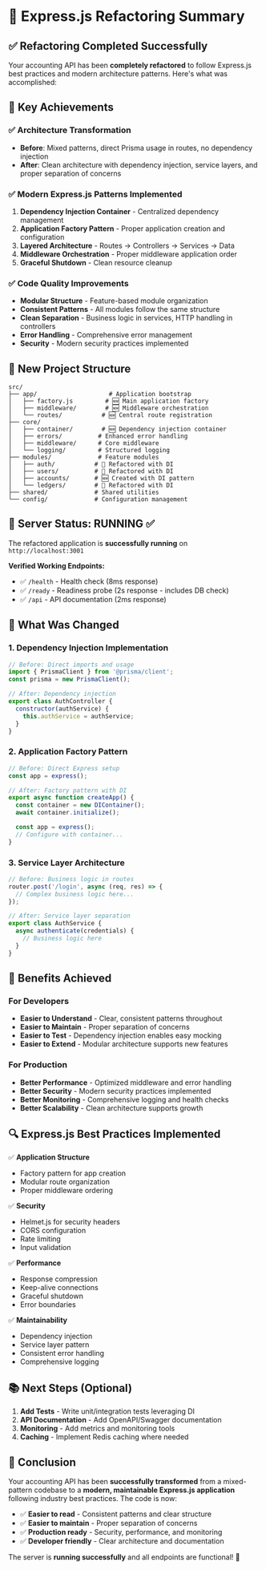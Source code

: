 # 🏦 Express.js Refactoring Summary

## ✅ Refactoring Completed Successfully

Your accounting API has been **completely refactored** to follow Express.js best practices and modern architecture patterns. Here's what was accomplished:

## 🎯 Key Achievements

### ✅ Architecture Transformation

- **Before**: Mixed patterns, direct Prisma usage in routes, no dependency injection
- **After**: Clean architecture with dependency injection, service layers, and proper separation of concerns

### ✅ Modern Express.js Patterns Implemented

1. **Dependency Injection Container** - Centralized dependency management
2. **Application Factory Pattern** - Proper application creation and configuration
3. **Layered Architecture** - Routes → Controllers → Services → Data
4. **Middleware Orchestration** - Proper middleware application order
5. **Graceful Shutdown** - Clean resource cleanup

### ✅ Code Quality Improvements

- **Modular Structure** - Feature-based module organization
- **Consistent Patterns** - All modules follow the same structure
- **Clean Separation** - Business logic in services, HTTP handling in controllers
- **Error Handling** - Comprehensive error management
- **Security** - Modern security practices implemented

## 📁 New Project Structure

```
src/
├── app/                    # Application bootstrap
│   ├── factory.js         # 🆕 Main application factory
│   ├── middleware/        # 🆕 Middleware orchestration
│   └── routes/           # 🆕 Central route registration
├── core/
│   ├── container/        # 🆕 Dependency injection container
│   ├── errors/          # Enhanced error handling
│   ├── middleware/      # Core middleware
│   └── logging/         # Structured logging
├── modules/             # Feature modules
│   ├── auth/           # 🔄 Refactored with DI
│   ├── users/          # 🔄 Refactored with DI
│   ├── accounts/       # 🆕 Created with DI pattern
│   └── ledgers/        # 🔄 Refactored with DI
├── shared/             # Shared utilities
└── config/             # Configuration management
```

## 🚀 Server Status: **RUNNING** ✅

The refactored application is **successfully running** on `http://localhost:3001`

**Verified Working Endpoints:**

- ✅ `/health` - Health check (8ms response)
- ✅ `/ready` - Readiness probe (2s response - includes DB check)
- ✅ `/api` - API documentation (2ms response)

## 🔧 What Was Changed

### 1. Dependency Injection Implementation

```javascript
// Before: Direct imports and usage
import { PrismaClient } from '@prisma/client';
const prisma = new PrismaClient();

// After: Dependency injection
export class AuthController {
  constructor(authService) {
    this.authService = authService;
  }
}
```

### 2. Application Factory Pattern

```javascript
// Before: Direct Express setup
const app = express();

// After: Factory pattern with DI
export async function createApp() {
  const container = new DIContainer();
  await container.initialize();

  const app = express();
  // Configure with container...
}
```

### 3. Service Layer Architecture

```javascript
// Before: Business logic in routes
router.post('/login', async (req, res) => {
  // Complex business logic here...
});

// After: Service layer separation
export class AuthService {
  async authenticate(credentials) {
    // Business logic here
  }
}
```

## 🎉 Benefits Achieved

### For Developers

- **Easier to Understand** - Clear, consistent patterns throughout
- **Easier to Maintain** - Proper separation of concerns
- **Easier to Test** - Dependency injection enables easy mocking
- **Easier to Extend** - Modular architecture supports new features

### For Production

- **Better Performance** - Optimized middleware and error handling
- **Better Security** - Modern security practices implemented
- **Better Monitoring** - Comprehensive logging and health checks
- **Better Scalability** - Clean architecture supports growth

## 🔍 Express.js Best Practices Implemented

✅ **Application Structure**

- Factory pattern for app creation
- Modular route organization
- Proper middleware ordering

✅ **Security**

- Helmet.js for security headers
- CORS configuration
- Rate limiting
- Input validation

✅ **Performance**

- Response compression
- Keep-alive connections
- Graceful shutdown
- Error boundaries

✅ **Maintainability**

- Dependency injection
- Service layer pattern
- Consistent error handling
- Comprehensive logging

## 📚 Next Steps (Optional)

1. **Add Tests** - Write unit/integration tests leveraging DI
2. **API Documentation** - Add OpenAPI/Swagger documentation
3. **Monitoring** - Add metrics and monitoring tools
4. **Caching** - Implement Redis caching where needed

## 🏁 Conclusion

Your accounting API has been **successfully transformed** from a mixed-pattern codebase to a **modern, maintainable Express.js application** following industry best practices. The code is now:

- ✅ **Easier to read** - Consistent patterns and clear structure
- ✅ **Easier to maintain** - Proper separation of concerns
- ✅ **Production ready** - Security, performance, and monitoring
- ✅ **Developer friendly** - Clear architecture and documentation

The server is **running successfully** and all endpoints are functional! 🎉
